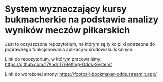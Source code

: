 # System wyznaczający kursy bukmacherkie na podstawie analizy wyników meczów piłkarskich
Jest to oczyszczone repozytorium, na którym są tylko pliki potrzebne do poprawnego funkcjonowania aplikacji w środowisku lokalnym.

Link do repozytorium, w którym pracowaliśmy: 
https://github.com/17Andri17/Betting-Odds-System/

Link do wdrożonej strony:
https://football-bookmaker-odds.streamlit.app/
